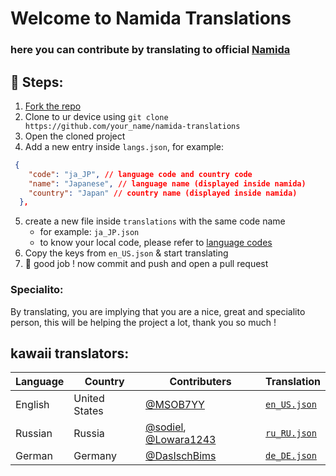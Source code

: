 


# Welcome to Namida Translations

### here you can contribute by translating to official [Namida](https://github.com/namidaco/namida)


## 🧾 Steps:

1. [Fork the repo](https://github.com/namidaco/namida-translations/fork)
2. Clone to ur device using `git clone https://github.com/your_name/namida-translations`
3. Open the cloned project
4. Add a new entry inside `langs.json`, for example:
```json
 {
    "code": "ja_JP", // language code and country code
    "name": "Japanese", // language name (displayed inside namida)
    "country": "Japan" // country name (displayed inside namida)
  }, 
  ```
5. create a new file inside `translations` with the same code name 
   - for example: `ja_JP.json`
   - to know your local code, please refer to [language codes](https://www.ibm.com/docs/en/rational-soft-arch/9.6.1?topic=overview-locales-code-pages-supported)
6. Copy the keys from `en_US.json` & start translating
7. 🎉 good job ! now commit and push and open a pull request

### Specialito:
By translating, you are implying that you are a nice, great and specialito person, this will be helping the project a lot, thank you so much !

## kawaii translators:
| Language | Country       | Contributers                                                                       | Translation                              |
|----------|---------------|------------------------------------------------------------------------------------|------------------------------------------|
| English  | United States | [@MSOB7YY](https://github.com/MSOB7YY)                                             | [`en_US.json`](.translations/en_US.json) |
| Russian  | Russia        | [@sodiel](https://github.com/sodiel), [@Lowara1243](https://github.com/Lowara1243) | [`ru_RU.json`](.translations/ru_RU.json) |
| German   | Germany       | [@DasIschBims](https://github.com/DasIschBims)                                     | [`de_DE.json`](.translations/de_DE.json) |